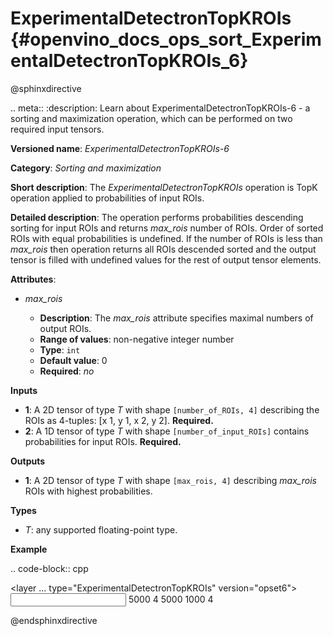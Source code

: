 # ExperimentalDetectronTopKROIs  {#openvino_docs_ops_sort_ExperimentalDetectronTopKROIs_6}

@sphinxdirective

.. meta::
  :description: Learn about ExperimentalDetectronTopKROIs-6 - a sorting and 
                maximization operation, which can be performed on two required 
                input tensors.

**Versioned name**: *ExperimentalDetectronTopKROIs-6*

**Category**: *Sorting and maximization*

**Short description**: The *ExperimentalDetectronTopKROIs* operation is TopK operation applied to probabilities of input
ROIs.

**Detailed description**: The operation performs probabilities descending sorting for input ROIs and returns *max_rois*
number of ROIs. Order of sorted ROIs with equal probabilities is undefined. If the number of ROIs is less than *max_rois*
then operation returns all ROIs descended sorted and the output tensor is filled with undefined values for the rest of
output tensor elements.

**Attributes**:

* *max_rois*

  * **Description**: The *max_rois* attribute specifies maximal numbers of output ROIs.
  * **Range of values**: non-negative integer number
  * **Type**: ``int``
  * **Default value**: 0
  * **Required**: *no*

**Inputs**

* **1**: A 2D tensor of type *T* with shape ``[number_of_ROIs, 4]`` describing the ROIs as 4-tuples: [x 1, y 1, x 2, y 2]. **Required.**
* **2**: A 1D tensor of type *T* with shape ``[number_of_input_ROIs]`` contains probabilities for input ROIs. **Required.**

**Outputs**

* **1**: A 2D tensor of type *T* with shape ``[max_rois, 4]`` describing *max_rois* ROIs with highest probabilities.

**Types**

* *T*: any supported floating-point type.

**Example**

.. code-block:: cpp
   
   <layer ... type="ExperimentalDetectronTopKROIs" version="opset6">
       <data max_rois="1000"/>
       <input>
           <port id="0">
               <dim>5000</dim>
               <dim>4</dim>
           </port>
           <port id="1">
               <dim>5000</dim>
           </port>
       </input>
       <output>
           <port id="2" precision="FP32">
               <dim>1000</dim>
               <dim>4</dim>
           </port>
       </output>
   </layer>

@endsphinxdirective

